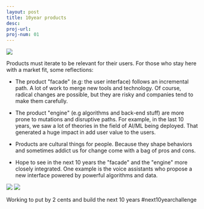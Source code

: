 ```yaml
---
layout: post
title: 10year products
desc:
proj-url:
proj-num: 01
---
```


![](http://maluta.github.io/images/10yr-apple.png)

Products must iterate to be relevant for their users. For those who stay here with a market fit, some reflections:

- The product "facade" (e.g: the user interface) follows an incremental path. A lot of work to merge new tools and technology. Of course, radical changes are possible, but they are risky and companies tend to make them carefully. 

- The product "engine" (e.g algorithms and back-end stuff) are more prone to mutations and disruptive paths. For example, in the last 10 years, we saw a lot of theories in the field of AI/ML being deployed. That generated a huge impact in add user value to the users. 

- Products are cultural things for people. Because they shape behaviors and sometimes addict us for change come with a bag of pros and cons. 

- Hope to see in the next 10 years the "facade" and the "engine" more closely integrated. One example is the voice assistants who propose a new interface powered by powerful algorithms and data. 


![](http://maluta.github.io/images/10yr-youtube.png)
![](http://maluta.github.io/images/10yr-twitter.png)

Working to put by 2 cents and build the next 10 years 
#next10yearchallenge
